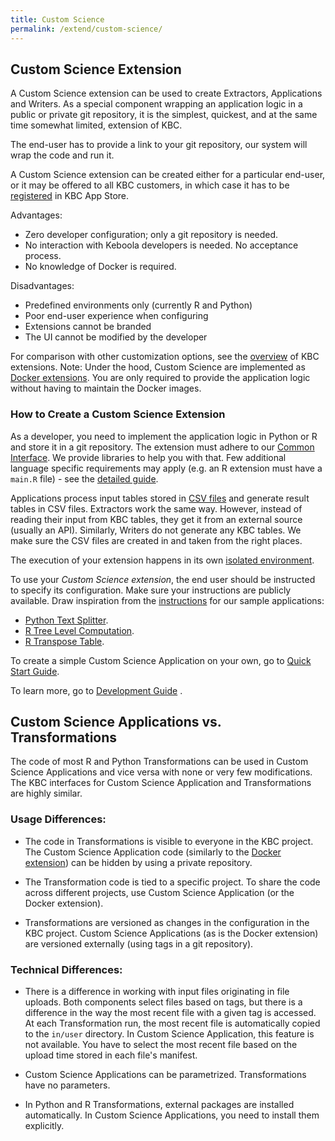```yaml
---
title: Custom Science
permalink: /extend/custom-science/
---
```

## Custom Science Extension

A Custom Science extension can be used to create Extractors, Applications and Writers. 
As a special component wrapping an application logic in a public or private git repository, it is the simplest, quickest, and at the same time somewhat limited, extension of KBC. 

The end-user has to provide a link to your git repository, our system will wrap the code and run it.

A Custom Science extension can be created either for a particular end-user, or it may be offered to all KBC customers, in which case it has to be [registered](/extend/registration/) in KBC App Store.

Advantages:

* Zero developer configuration; only a git repository is needed.
* No interaction with Keboola developers is needed. No acceptance process.
* No knowledge of Docker is required.

Disadvantages:

* Predefined environments only (currently R and Python)
* Poor end-user experience when configuring
* Extensions cannot be branded
* The UI cannot be modified by the developer

For comparison with other customization options, see the [overview](/extend/) of KBC extensions.
Note: Under the hood, Custom Science are implemented as [Docker extensions](/extend/docker/). You are only required
to provide the application logic without having to maintain the Docker images.

### How to Create a Custom Science Extension

As a developer, you need to implement the application logic in Python or R and store it in a git repository. 
The extension must adhere to our [Common Interface](/extend/common-interface/). 
We provide libraries to help you with that. 
Few additional language specific requirements may apply (e.g. an R extension must have a `main.R` file) - see the [detailed guide](/extend/custom-science/development/). 

Applications process input tables stored in [CSV files](/extend/common-interface/folders/) and generate result tables in CSV files. 
Extractors work the same way. However, instead of reading their input from KBC tables, they get it from an external source (usually an API). 
Similarly, Writers do not generate any KBC tables.
We make sure the CSV files are created in and taken from the right places. 

The execution of your extension happens in its own [isolated environment](/architecture/docker-bundle/).

To use your *Custom Science extension*, the end user should be instructed to specify its configuration. 
Make sure your instructions are publicly available. Draw inspiration from the
[instructions](https://github.com/keboola/python-custom-application-text-splitter/blob/master/README.md)
for our sample applications:

- [Python Text Splitter](https://github.com/keboola/python-custom-application-text-splitter).
- [R Tree Level Computation](https://github.com/keboola/r-custom-application-tree).
- [R Transpose Table](https://github.com/keboola/r-custom-application-transpose).

To create a simple Custom Science Application on your own, go to [Quick Start Guide](/extend/custom-science/quick-start/).

To learn more, go to [Development Guide](/extend/custom-science/development/) .


## Custom Science Applications vs. Transformations
The code of most R and Python Transformations can be used in Custom Science Applications and vice versa with none or very few modifications.
The KBC interfaces for Custom Science Application and Transformations are highly similar. 

### Usage Differences:

- The code in Transformations is visible to everyone in the KBC project. 
The Custom Science Application code (similarly to the [Docker extension](/extend/docker/)) can be hidden by using a private repository.

- The Transformation code is tied to a specific project. To share the code across different projects, 
use Custom Science Application (or the Docker extension).

-  Transformations are versioned as changes in the configuration in the KBC project. 
Custom Science Applications (as is the Docker extension) are versioned externally (using tags in a git repository).

### Technical Differences:

- There is a difference in working with input files originating in file uploads. 
Both components select files based on tags, but there is a difference in the way the most recent file with a given tag is accessed.
At each Transformation run, the most recent file is automatically copied to the `in/user` directory.
In Custom Science Application, this feature is not available. 
You have to select the most recent file based on the upload time stored in each file's manifest.
 
- Custom Science Applications can be parametrized. Transformations have no parameters.

- In Python and R Transformations, external packages are installed automatically. In Custom Science Applications, you need to install them explicitly. 

